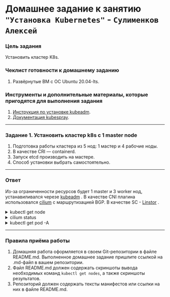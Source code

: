# Домашнее задание к занятию `"Установка Kubernetes"` - `Сулименков Алексей`

### Цель задания

Установить кластер K8s.

### Чеклист готовности к домашнему заданию

1. Развёрнутые ВМ с ОС Ubuntu 20.04-lts.

### Инструменты и дополнительные материалы, которые пригодятся для выполнения задания

1. [Инструкция по установке kubeadm](https://kubernetes.io/docs/setup/production-environment/tools/kubeadm/create-cluster-kubeadm/).
2. [Документация kubespray](https://kubespray.io/).

---

### Задание 1. Установить кластер k8s с 1 master node

1. Подготовка работы кластера из 5 нод: 1 мастер и 4 рабочие ноды.
2. В качестве CRI — containerd.
3. Запуск etcd производить на мастере.
4. Способ установки выбрать самостоятельно.

---

### Ответ

Из-за ограниченности ресурсов будет 1 master и 3 worker нод, устанавиливался черезе [kubeadm](https://kubernetes.io/docs/reference/setup-tools/kubeadm/ "kubeadm") . В качестве CNI плагина использовался [cilium](https://cilium.io "cilium") с маршрутизацией BGP. В качестве SC - [Linstor](https://piraeus.io "Linstor") .

<details> <summary>kubectl get node</summary>

![kubectl get node](https://github.com/biparasite/kuber-homeworks-07/blob/main/task_1.1.png "kubectl get node")

</details>

<details> <summary>cilium status</summary>

![cilium status](https://github.com/biparasite/kuber-homeworks-07/blob/main/task_1.2.png "cilium status")

</details>

<details> <summary>kubectl get pod -A</summary>

![kubectl get pod -A](https://github.com/biparasite/kuber-homeworks-07/blob/main/task_1.3.png "kubectl get pod -A")

</details>

---

### Правила приёма работы

1. Домашняя работа оформляется в своем Git-репозитории в файле README.md. Выполненное домашнее задание пришлите ссылкой на .md-файл в вашем репозитории.
2. Файл README.md должен содержать скриншоты вывода необходимых команд `kubectl get nodes`, а также скриншоты результатов.
3. Репозиторий должен содержать тексты манифестов или ссылки на них в файле README.md.
